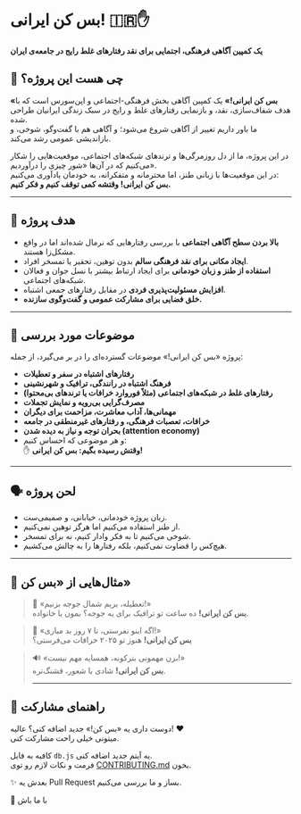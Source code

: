 # بس کن ایرانی! 🇮🇷✋  
**یک کمپین آگاهی فرهنگی، اجتمایی برای نقد رفتارهای غلط رایج در جامعه‌ی ایران**

## 🧠 چی هست این پروژه؟

**«بس کن ایرانی!»** یک کمپین آگاهی بخش فرهنگی-اجتماعی و اپن‌سورس است که با هدف شفاف‌سازی، نقد، و بازنمایی رفتارهای غلط و رایج در سبک زندگی ایرانیان طراحی شده.  
ما باور داریم تغییر از آگاهی شروع می‌شود؛ و آگاهی هم با گفت‌وگو، شوخی، و بازاندیشی عمومی رشد می‌کند.

در این پروژه، ما از دل روزمرگی‌ها و ترندهای شبکه‌های اجتماعی، موقعیت‌هایی را شکار می‌کنیم که در آن‌ها «شور چیزی را درآوردیم».  
در این موقعیت‌ها با زبانی طنز، اما محترمانه و متفکرانه، به خودمان یادآوری می‌کنیم:  
**بس کن ایرانی! وقتشه کمی توقف کنیم و فکر کنیم.**

---

## 🎯 هدف پروژه

- **بالا بردن سطح آگاهی اجتماعی** با بررسی رفتارهایی که نرمال شده‌اند اما در واقع مشکل‌زا هستند.  
- **ایجاد مکانی برای نقد فرهنگی سالم** بدون توهین، تحقیر یا تمسخر افراد.  
- **استفاده از طنز و زبان خودمانی** برای ایجاد ارتباط بیشتر با نسل جوان و فعالان شبکه‌های اجتماعی.  
- **افزایش مسئولیت‌پذیری فردی** در مقابل رفتارهای جمعی اشتباه.  
- **خلق فضایی برای مشارکت عمومی و گفت‌وگوی سازنده.**

---

## 📌 موضوعات مورد بررسی

پروژه «بس کن ایرانی!» موضوعات گسترده‌ای را در بر می‌گیرد، از جمله:

- **رفتارهای اشتباه در سفر و تعطیلات**  
- **فرهنگ اشتباه در رانندگی، ترافیک و شهرنشینی**  
- **رفتارهای غلط در شبکه‌های اجتماعی (مثلاً فوروارد خرافات یا ترندهای بی‌محتوا)**  
- **مصرف‌گرایی بی‌رویه و نمایش تجملات**  
- **مهمانی‌ها، آداب معاشرت، مزاحمت برای دیگران**  
- **خرافات، تعصبات فرهنگی، و رفتارهای غیرمنطقی در جامعه**  
- **بحران توجه و نیاز به دیده شدن (attention economy)**  
- و هر موضوعی که احساس کنیم:  
  ✋ **وقتش رسیده بگیم: بس کن ایرانی!**

---

## 🗣️ لحن پروژه

- زبان پروژه خودمانی، خیابانی، و صمیمی‌ست.  
- از طنز استفاده می‌کنیم اما هرگز توهین نمی‌کنیم.  
- شوخی می‌کنیم تا به فکر وادار کنیم، نه برای تمسخر.  
- هیچ‌کس را قضاوت نمی‌کنیم، بلکه رفتارها را به چالش می‌کشیم.

---

## 🧩 مثال‌هایی از «بس کن»

> 🧳 «تعطیله، بریم شمال جوجه بزنیم!»  
**بس کن ایرانی!** ده ساعت تو ترافیک برای یه جوجه؟ بمون با خانواده.

> 📱 «اگه اینو نفرستی، تا ۷ روز بد میاری!»  
**بس کن ایرانی!** هنوز تو ۲۰۲۵ خرافات می‌فرستی؟

> 🔊 «بزن مهمونی بترکونه، همسایه مهم نیست!»  
**بس کن ایرانی!** شادی با شعور، قشنگ‌تره.
>
> ---

## 🤝 راهنمای مشارکت

دوست داری یه «بس کن!» جدید اضافه کنی؟ عالیه! ❤️  
میتونی خیلی راحت مشارکت کنی.

کافیه به فایل `db.js` یه آیتم جدید اضافه کنی.  
فرمت و نکات لازم رو توی [CONTRIBUTING.md](https://github.com/Mahdi-Hazrati/baskon.ir/blob/main/CONTRIBUTING.md) بخون.

✨ بعدش یه Pull Request بساز و ما بررسی می‌کنیم.

🙏 با ما باش

